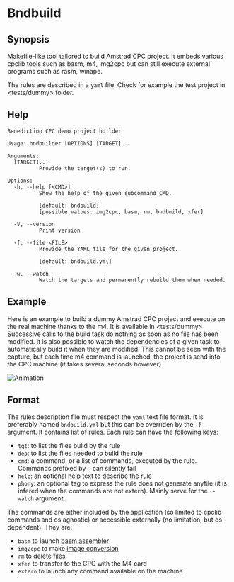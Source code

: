 # Bndbuild

## Synopsis

Makefile-like tool tailored to build Amstrad CPC project.
It embeds various cpclib tools such as basm, m4, img2cpc but can still execute external programs such as rasm, winape.

The rules are described in a `yaml` file. Check for example the test project in <tests/dummy> folder.

## Help

```
Benediction CPC demo project builder

Usage: bndbuilder [OPTIONS] [TARGET]...

Arguments:
  [TARGET]...
          Provide the target(s) to run.

Options:
  -h, --help [<CMD>]
          Show the help of the given subcommand CMD.

          [default: bndbuild]
          [possible values: img2cpc, basm, rm, bndbuild, xfer]

  -V, --version
          Print version

  -f, --file <FILE>
          Provide the YAML file for the given project.

          [default: bndbuild.yml]

  -w, --watch
          Watch the targets and permanently rebuild them when needed.
```

## Example

Here is an example to build a dummy Amstrad CPC project and execute on the real machine thanks to the m4.
It is available in <tests/dummy>
Successive calls to the build task do nothing as soon as no file has been modified.
It is also possible to watch the dependencies of a given task to automatically build it when they are modified.
This cannot be seen with the capture, but each time m4 command is launched, the project is send into the CPC machine (it takes several seconds however).

![Animation](dummy.gif)

## Format

The rules description file must respect the `yaml` text file format.
It is preferably named `bndbuild.yml` but this can be overriden by the `-f` argument.
It contains list of rules.
Each rule can have the following keys:

- `tgt`: to list the files build by the rule
- `dep`: to list the files needed to build the rule
- `cmd`: a command, or a list of commands, executed by the rule. Commands prefixed by `-` can silently fail
- `help`: an optional help text to describe the rule
- `phony`: an optional tag to express the rule does not generate anyfile (it is infered when the commands are not extern). Mainly serve for the `--watch` argument.

The commands are either included by the application (so limited to cpclib commands and os agnostic) or accessible externally (no limitation, but os dependent).
They are:
- `basm` to launch [basm assembler](../BASM)
- `img2cpc` to make [image conversion](../cpclib-imgconverter)
- `rm` to delete files
- `xfer` to transfer to the CPC with the M4 card
- `extern` to launch any command available on the machine